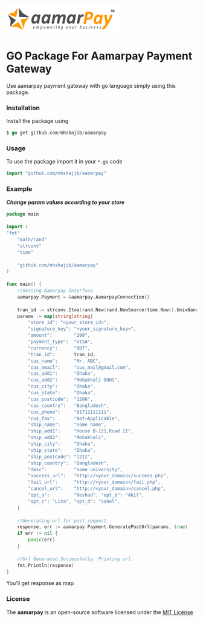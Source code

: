 ![aamarpay](aamarpay.png)

# GO Package For Aamarpay Payment Gateway

Use aamarpay payment gateway with go language simply using this package.  

### Installation

Install the package using
```go
$ go get github.com/mhshajib/aamarpay
```

### Usage

To use the package import it in your `*.go` code
```go
import "github.com/mhshajib/aamarpay"
```

### Example

***Change param values according to your store***

```go
package main

import (
"fmt"
	"math/rand"
	"strconv"
	"time"

	"github.com/mhshajib/aamarpay"
)

func main() {
	//Setting Aamarpay Interface
	aamarpay.Payment = &aamarpay.AamarpayConnection{}

	tran_id := strconv.Itoa(rand.New(rand.NewSource(time.Now().UnixNano())).Int())
	params := map[string]string{
		"store_id": "<your_store_id>",
		"signature_key": "<your_signature_key>",
		"amount":        "200",
		"payment_type":  "VISA",
		"currency":      "BDT",
		"tran_id":       tran_id,
		"cus_name":      "Mr. ABC",
		"cus_email":     "cus_mail@gmail.com",
		"cus_add1":      "Dhaka",
		"cus_add2":      "Mohakhali DOHS",
		"cus_city":      "Dhaka",
		"cus_state":     "Dhaka",
		"cus_postcode":  "1206",
		"cus_country":   "Bangladesh",
		"cus_phone":     "01711111111",
		"cus_fax":       "Not¬Applicable",
		"ship_name":     "some name",
		"ship_add1":     "House B-121,Road 21",
		"ship_add2":     "Mohakhali",
		"ship_city":     "Dhaka",
		"ship_state":    "Dhaka",
		"ship_postcode": "1212",
		"ship_country":  "Bangladesh",
		"desc":          "some university",
		"success_url":   "http://<your_domain>/success.php",
		"fail_url":      "http://<your_domain>/fail.php",
		"cancel_url":    "http://<your_domain>/cancel.php",
		"opt_a":         "Reshad", "opt_b": "Akil",
		"opt_c": "Liza", "opt_d": "Sohel",
	}

	//Generating url for post request
	response, err := aamarpay.Payment.GeneratePostUrl(params, true)
	if err != nil {
		panic(err)
	}

	//Url Generated Successfully. Printing url.
	fmt.Println(response)
}
```

You'll get response as map


### **License**
The **aamarpay** is an open-source software licensed under the [MIT License](LICENSE)
